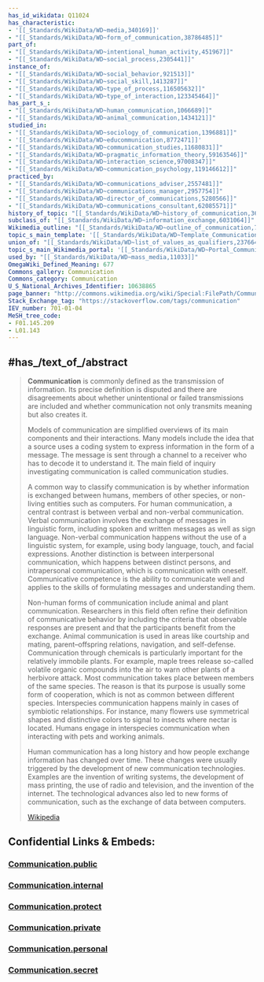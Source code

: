 ```yaml
---
has_id_wikidata: Q11024
has_characteristic:
- '[[_Standards/WikiData/WD~media,340169]]'
- "[[_Standards/WikiData/WD~form_of_communication,38786485]]"
part_of:
- "[[_Standards/WikiData/WD~intentional_human_activity,451967]]"
- "[[_Standards/WikiData/WD~social_process,2305441]]"
instance_of:
- "[[_Standards/WikiData/WD~social_behavior,921513]]"
- "[[_Standards/WikiData/WD~social_skill,1413287]]"
- "[[_Standards/WikiData/WD~type_of_process,116505632]]"
- "[[_Standards/WikiData/WD~type_of_interaction,123345464]]"
has_part_s_:
- "[[_Standards/WikiData/WD~human_communication,1066689]]"
- "[[_Standards/WikiData/WD~animal_communication,1434121]]"
studied_in:
- "[[_Standards/WikiData/WD~sociology_of_communication,1396881]]"
- '[[_Standards/WikiData/WD~educommunication,8772471]]'
- "[[_Standards/WikiData/WD~communication_studies,11680831]]"
- "[[_Standards/WikiData/WD~pragmatic_information_theory,59163546]]"
- "[[_Standards/WikiData/WD~interaction_science,97008347]]"
- "[[_Standards/WikiData/WD~communication_psychology,119146612]]"
practiced_by:
- "[[_Standards/WikiData/WD~communications_adviser,2557481]]"
- "[[_Standards/WikiData/WD~communications_manager,2957754]]"
- "[[_Standards/WikiData/WD~director_of_communications,5280566]]"
- "[[_Standards/WikiData/WD~communications_consultant,62085571]]"
history_of_topic: "[[_Standards/WikiData/WD~history_of_communication,3633560]]"
subclass_of: "[[_Standards/WikiData/WD~information_exchange,6031064]]"
Wikimedia_outline: "[[_Standards/WikiData/WD~outline_of_communication,7112587]]"
topic_s_main_template: '[[_Standards/WikiData/WD~Template_Communication,22747357]]'
union_of: "[[_Standards/WikiData/WD~list_of_values_as_qualifiers,23766486]]"
topic_s_main_Wikimedia_portal: '[[_Standards/WikiData/WD~Portal_Communications,112119612]]'
used_by: "[[_Standards/WikiData/WD~mass_media,11033]]"
OmegaWiki_Defined_Meaning: 677
Commons_gallery: Communication
Commons_category: Communication
U_S_National_Archives_Identifier: 10638865
page_banner: "http://commons.wikimedia.org/wiki/Special:FilePath/Communication%20WV%20banner.jpg"
Stack_Exchange_tag: "https://stackoverflow.com/tags/communication"
IEV_number: 701-01-04
MeSH_tree_code:
- F01.145.209
- L01.143
---
```


## #has_/text_of_/abstract 

> **Communication** is commonly defined as the transmission of information. 
> Its precise definition is disputed and there are disagreements about 
> whether unintentional or failed transmissions are included and 
> whether communication not only transmits meaning but also creates it. 
> 
> Models of communication are simplified overviews of its main components and their interactions. Many models include the idea that a source uses a coding system to express information in the form of a message. The message is sent through a channel to a receiver who has to decode it to understand it. The main field of inquiry investigating communication is called communication studies.
>
> A common way to classify communication is by whether information is exchanged between humans, members of other species, or non-living entities such as computers. For human communication, a central contrast is between verbal and non-verbal communication. Verbal communication involves the exchange of messages in linguistic form, including spoken and written messages as well as sign language. Non-verbal communication happens without the use of a linguistic system, for example, using body language, touch, and facial expressions. Another distinction is between interpersonal communication, which happens between distinct persons, and intrapersonal communication, which is communication with oneself. Communicative competence is the ability to communicate well and applies to the skills of formulating messages and understanding them.
>
> Non-human forms of communication include animal and plant communication. Researchers in this field often refine their definition of communicative behavior by including the criteria that observable responses are present and that the participants benefit from the exchange. Animal communication is used in areas like courtship and mating, parent–offspring relations, navigation, and self-defense. Communication through chemicals is particularly important for the relatively immobile plants. For example, maple trees release so-called volatile organic compounds into the air to warn other plants of a herbivore attack. Most communication takes place between members of the same species. The reason is that its purpose is usually some form of cooperation, which is not as common between different species. Interspecies communication happens mainly in cases of symbiotic relationships. For instance, many flowers use symmetrical shapes and distinctive colors to signal to insects where nectar is located. Humans engage in interspecies communication when interacting with pets and working animals.
>
> Human communication has a long history and how people exchange information has changed over time. These changes were usually triggered by the development of new communication technologies. Examples are the invention of writing systems, the development of mass printing, the use of radio and television, and the invention of the internet. The technological advances also led to new forms of communication, such as the exchange of data between computers.
>
> [Wikipedia](https://en.wikipedia.org/wiki/Communication)




## Confidential Links & Embeds: 

### [Communication.public](/_public\bio\Society/Communication.public.md) 

### [Communication.internal](/_internal\bio\Society/Communication.internal.md) 

### [Communication.protect](/_protect\bio\Society/Communication.protect.md) 

### [Communication.private](/_private\bio\Society/Communication.private.md) 

### [Communication.personal](/_personal\bio\Society/Communication.personal.md) 

### [Communication.secret](/_secret\bio\Society/Communication.secret.md)


